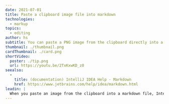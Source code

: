 ```yaml
---
date: 2021-07-01
title: Paste a clipboard image file into markdown
technologies:
  - markup
topics:
  - editing
author: hs
subtitle: You can paste a PNG image from the clipboard directly into a markdown file
thumbnail: ./thumbnail.png
cardThumbnail: ./card.png
shortVideo:
  poster: ./tip.png
  url: https://youtu.be/2TxKxwKD_z0
seealso:
  - 
    title: (documentation) IntelliJ IDEA Help - Markdown
    href: https://www.jetbrains.com/help/idea/markdown.html
leadin: |
  When you paste an image from the clipboard into a markdown file, IntelliJ IDEA will add the PNG to the project and provide the syntax in the markdown for the image.
---
```


